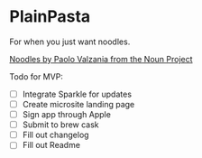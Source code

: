 # PlainPasta

For when you just want noodles.

[Noodles by Paolo Valzania from the Noun Project](https://thenounproject.com/search/?q=noodle&i=1681744)

Todo for MVP:

- [ ] Integrate Sparkle for updates
- [ ] Create microsite landing page
- [ ] Sign app through Apple
- [ ] Submit to brew cask
- [ ] Fill out changelog
- [ ] Fill out Readme
